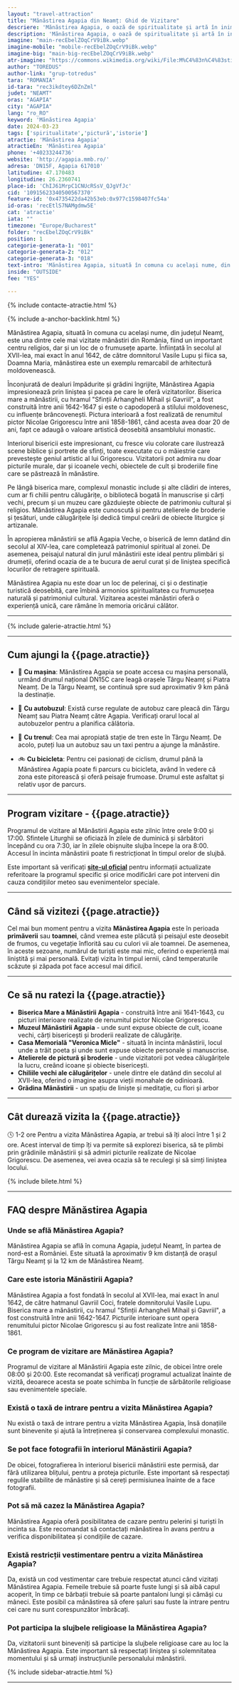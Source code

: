 ```yaml
---
layout: "travel-attraction"
title: "Mănăstirea Agapia din Neamț: Ghid de Vizitare"
descriere: 'Mănăstirea Agapia, o oază de spiritualitate și artă în inima Moldovei, te invită să explorezi arhitectura tradițională și frescele realizate de Nicolae Grigorescu. Află mai multe despre istoria și frumusețea acestui loc sacru.' 
description: 'Mănăstirea Agapia, o oază de spiritualitate și artă în inima Moldovei, te invită să explorezi arhitectura tradițională și frescele realizate de Nicolae Grigorescu. Află mai multe despre istoria și frumusețea acestui loc sacru.'
imagine: "main-recEbelZOqCrV9iBk.webp"
imagine-mobile: "mobile-recEbelZOqCrV9iBk.webp"
imagine-big: "main-big-recEbelZOqCrV9iBk.webp"
atr-imagine: "https://commons.wikimedia.org/wiki/File:M%C4%83n%C4%83stirea_Agapia.jpg"
author: "TOREDUS"
author-link: "grup-totredus"
tara: "ROMANIA"
id-tara: "rec3ikdtey6DZnZml"
judet: "NEAMT"
oras: "AGAPIA"
city: "AGAPIA"
lang: "ro_RO"
keyword: 'Mănăstirea Agapia'
date: 2024-03-23
tags: ['spiritualitate','pictură','istorie']
atractie: 'Mănăstirea Agapia'
atractieEn: 'Mănăstirea Agapia'
phone: '+40233244736'
website: 'http://agapia.mmb.ro/'
adresa: 'DN15F, Agapia 617010'
latitudine: 47.170483
longitudine: 26.2360741
place-id: 'ChIJ61MrpC1CNUcRSsV_QJgVfJc'
cid: '10915623340500567370'
feature-id: '0x4735422da42b53eb:0x977c1598407fc54a'
id-oras: 'recEtlS7NAMgdmw5E'
cat: 'atractie'
iata: ""
timezone: "Europe/Bucharest"
folder: "recEbelZOqCrV9iBk"
position: 1
categorie-generata-1: "001"
categorie-generata-2: "012"
categorie-generata-3: "018"
text-intro: 'Mănăstirea Agapia, situată în comuna cu același nume, din județul Neamț, este una dintre cele mai vizitate mănăstiri din România, fiind un important centru religios, dar și un loc de o frumusețe aparte. Înființată în secolul al XVII-lea, mai exact în anul 1642, de către domnitorul Vasile Lupu și fiica sa, Doamna Maria, mănăstirea este un exemplu remarcabil de arhitectură moldovenească.<hr>Înconjurată de dealuri împădurite și grădini îngrijite, Mănăstirea Agapia impresionează prin liniștea și pacea pe care le oferă vizitatorilor. Biserica mare a mănăstirii, cu hramul "Sfinții Arhangheli Mihail și Gavriil", a fost construită între anii 1642-1647 și este o capodoperă a stilului moldovenesc, cu influențe brâncovenești. Pictura interioară a fost realizată de renumitul pictor Nicolae Grigorescu între anii 1858-1861, când acesta avea doar 20 de ani, fapt ce adaugă o valoare artistică deosebită ansamblului monastic.<hr>Interiorul bisericii este impresionant, cu fresce viu colorate care ilustrează scene biblice și portrete de sfinți, toate executate cu o măiestrie care prevestește geniul artistic al lui Grigorescu. Vizitatorii pot admira nu doar picturile murale, dar și icoanele vechi, obiectele de cult și broderiile fine care se păstrează în mănăstire.<hr>Pe lângă biserica mare, complexul monastic include și alte clădiri de interes, cum ar fi chilii pentru călugărițe, o bibliotecă bogată în manuscrise și cărți vechi, precum și un muzeu care găzduiește obiecte de patrimoniu cultural și religios. Mănăstirea Agapia este cunoscută și pentru atelierele de broderie și țesături, unde călugărițele își dedică timpul creării de obiecte liturgice și artizanale.<hr>În apropierea mănăstirii se află Agapia Veche, o biserică de lemn datând din secolul al XIV-lea, care completează patrimoniul spiritual al zonei. De asemenea, peisajul natural din jurul mănăstirii este ideal pentru plimbări și drumeții, oferind ocazia de a te bucura de aerul curat și de liniștea specifică locurilor de retragere spirituală.<hr>Mănăstirea Agapia nu este doar un loc de pelerinaj, ci și o destinație turistică deosebită, care îmbină armonios spiritualitatea cu frumusețea naturală și patrimoniul cultural. Vizitarea acestei mănăstiri oferă o experiență unică, care rămâne în memoria oricărui călător.'
inside: "OUTSIDE"
fee: "YES"

---
```


<div class="row">

{% include contacte-atractie.html %}

<div class="intro-text col-lg-8" markdown="1">

{% include a-anchor-backlink.html %}

<span class="drop-caps">M</span>ănăstirea Agapia, situată în comuna cu același nume, din județul Neamț, este una dintre cele mai vizitate mănăstiri din România, fiind un important centru religios, dar și un loc de o frumusețe aparte. Înființată în secolul al XVII-lea, mai exact în anul 1642, de către domnitorul Vasile Lupu și fiica sa, Doamna Maria, mănăstirea este un exemplu remarcabil de arhitectură moldovenească.

Înconjurată de dealuri împădurite și grădini îngrijite, Mănăstirea Agapia impresionează prin liniștea și pacea pe care le oferă vizitatorilor. Biserica mare a mănăstirii, cu hramul "Sfinții Arhangheli Mihail și Gavriil", a fost construită între anii 1642-1647 și este o capodoperă a stilului moldovenesc, cu influențe brâncovenești. Pictura interioară a fost realizată de renumitul pictor Nicolae Grigorescu între anii 1858-1861, când acesta avea doar 20 de ani, fapt ce adaugă o valoare artistică deosebită ansamblului monastic.

Interiorul bisericii este impresionant, cu fresce viu colorate care ilustrează scene biblice și portrete de sfinți, toate executate cu o măiestrie care prevestește geniul artistic al lui Grigorescu. Vizitatorii pot admira nu doar picturile murale, dar și icoanele vechi, obiectele de cult și broderiile fine care se păstrează în mănăstire.

Pe lângă biserica mare, complexul monastic include și alte clădiri de interes, cum ar fi chilii pentru călugărițe, o bibliotecă bogată în manuscrise și cărți vechi, precum și un muzeu care găzduiește obiecte de patrimoniu cultural și religios. Mănăstirea Agapia este cunoscută și pentru atelierele de broderie și țesături, unde călugărițele își dedică timpul creării de obiecte liturgice și artizanale.

În apropierea mănăstirii se află Agapia Veche, o biserică de lemn datând din secolul al XIV-lea, care completează patrimoniul spiritual al zonei. De asemenea, peisajul natural din jurul mănăstirii este ideal pentru plimbări și drumeții, oferind ocazia de a te bucura de aerul curat și de liniștea specifică locurilor de retragere spirituală.

Mănăstirea Agapia nu este doar un loc de pelerinaj, ci și o destinație turistică deosebită, care îmbină armonios spiritualitatea cu frumusețea naturală și patrimoniul cultural. Vizitarea acestei mănăstiri oferă o experiență unică, care rămâne în memoria oricărui călător.

</div>
</div>

<hr class="hr-s1">

{% include galerie-atractie.html %}

<div class="row jt">
<div class="col-lg-8 col-12 no-list" markdown="1">

---
## Cum ajungi la {{page.atractie}}

- 🚗 **Cu mașina**: Mănăstirea Agapia se poate accesa cu mașina personală, urmând drumul național DN15C care leagă orașele Târgu Neamț și Piatra Neamț. De la Târgu Neamț, se continuă spre sud aproximativ 9 km până la destinație.

- 🚌 **Cu autobuzul**: Există curse regulate de autobuz care pleacă din Târgu Neamț sau Piatra Neamț către Agapia. Verificați orarul local al autobuzelor pentru a planifica călătoria.

- 🚆 **Cu trenul**: Cea mai apropiată stație de tren este în Târgu Neamț. De acolo, puteți lua un autobuz sau un taxi pentru a ajunge la mănăstire.

- 🚲 **Cu bicicleta**: Pentru cei pasionați de ciclism, drumul până la Mănăstirea Agapia poate fi parcurs cu bicicleta, având în vedere că zona este pitorească și oferă peisaje frumoase. Drumul este asfaltat și relativ ușor de parcurs.

---
## Program vizitare -  {{page.atractie}}

Programul de vizitare al Mănăstirii Agapia este zilnic între orele 9:00 și 17:00. Sfintele Liturghii se oficiază în zilele de duminică și sărbători începând cu ora 7:30, iar în zilele obișnuite slujba începe la ora 8:00. Accesul în incinta mănăstirii poate fi restricționat în timpul orelor de slujbă.

<span class='warning'>Este important să verificați **[site-ul oficial]({{page.website}})** pentru informații actualizate referitoare la programul specific și orice modificări care pot interveni din cauza condițiilor meteo sau evenimentelor speciale.</span>

---
## Când să vizitezi {{page.atractie}}

Cel mai bun moment pentru a vizita **Mănăstirea Agapia** este în perioada **primăverii** sau **toamnei**, când vremea este plăcută și peisajul este deosebit de frumos, cu vegetație înflorită sau cu culori vii ale toamnei. De asemenea, în aceste sezoane, numărul de turiști este mai mic, oferind o experiență mai liniștită și mai personală. Evitați vizita în timpul iernii, când temperaturile scăzute și zăpada pot face accesul mai dificil.

---
## Ce să nu ratezi la {{page.atractie}}

- **Biserica Mare a Mănăstirii Agapia** - construită între anii 1641-1643, cu picturi interioare realizate de renumitul pictor Nicolae Grigorescu.
- **Muzeul Mănăstirii Agapia** - unde sunt expuse obiecte de cult, icoane vechi, cărți bisericești și broderii realizate de călugărițe.
- **Casa Memorială "Veronica Micle"** - situată în incinta mănăstirii, locul unde a trăit poeta și unde sunt expuse obiecte personale și manuscrise.
- **Atelierele de pictură și broderie** - unde vizitatorii pot vedea călugărițele la lucru, creând icoane și obiecte bisericești.
- **Chiliile vechi ale călugărițelor** - unele dintre ele datând din secolul al XVII-lea, oferind o imagine asupra vieții monahale de odinioară.
- **Grădina Mănăstirii** - un spațiu de liniște și meditație, cu flori și arbor

---
## Cât durează vizita la {{page.atractie}}

<span class="durata">🕓 1-2 ore</span> Pentru a vizita Mănăstirea Agapia, ar trebui să îți aloci între 1 și 2 ore. Acest interval de timp îți va permite să explorezi biserica, să te plimbi prin grădinile mănăstirii și să admiri picturile realizate de Nicolae Grigorescu. De asemenea, vei avea ocazia să te reculegi și să simți liniștea locului.

{% include bilete.html %}

<div class="faq" markdown="1">

---
## FAQ despre Mănăstirea Agapia

### Unde se află Mănăstirea Agapia?
Mănăstirea Agapia se află în comuna Agapia, județul Neamț, în partea de nord-est a României. Este situată la aproximativ 9 km distanță de orașul Târgu Neamț și la 12 km de Mănăstirea Neamț.

### Care este istoria Mănăstirii Agapia?
Mănăstirea Agapia a fost fondată în secolul al XVII-lea, mai exact în anul 1642, de către hatmanul Gavriil Coci, fratele domnitorului Vasile Lupu. Biserica mare a mănăstirii, cu hramul "Sfinții Arhangheli Mihail și Gavriil", a fost construită între anii 1642-1647. Picturile interioare sunt opera renumitului pictor Nicolae Grigorescu și au fost realizate între anii 1858-1861.

### Ce program de vizitare are Mănăstirea Agapia?
Programul de vizitare al Mănăstirii Agapia este zilnic, de obicei între orele 08:00 și 20:00. Este recomandat să verificați programul actualizat înainte de vizită, deoarece acesta se poate schimba în funcție de sărbătorile religioase sau evenimentele speciale.

### Există o taxă de intrare pentru a vizita Mănăstirea Agapia?
Nu există o taxă de intrare pentru a vizita Mănăstirea Agapia, însă donațiile sunt binevenite și ajută la întreținerea și conservarea complexului monastic.

### Se pot face fotografii în interiorul Mănăstirii Agapia?
De obicei, fotografierea în interiorul bisericii mănăstirii este permisă, dar fără utilizarea blițului, pentru a proteja picturile. Este important să respectați regulile stabilite de mănăstire și să cereți permisiunea înainte de a face fotografii.

### Pot să mă cazez la Mănăstirea Agapia?
Mănăstirea Agapia oferă posibilitatea de cazare pentru pelerini și turiști în incinta sa. Este recomandat să contactați mănăstirea în avans pentru a verifica disponibilitatea și condițiile de cazare.

### Există restricții vestimentare pentru a vizita Mănăstirea Agapia?
Da, există un cod vestimentar care trebuie respectat atunci când vizitați Mănăstirea Agapia. Femeile trebuie să poarte fuste lungi și să aibă capul acoperit, în timp ce bărbații trebuie să poarte pantaloni lungi și cămăși cu mâneci. Este posibil ca mănăstirea să ofere șaluri sau fuste la intrare pentru cei care nu sunt corespunzător îmbrăcați.

### Pot participa la slujbele religioase la Mănăstirea Agapia?
Da, vizitatorii sunt bineveniți să participe la slujbele religioase care au loc la Mănăstirea Agapia. Este important să respectați liniștea și solemnitatea momentului și să urmați instrucțiunile personalului mănăstirii.

</div>

</div>

{% include sidebar-atractie.html %}

</div>

<hr class="hr-s1">
